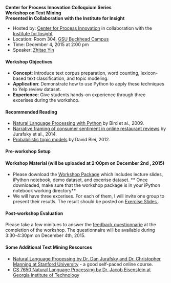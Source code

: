 **Center for Process Innovation Colloquium Series                        
Workshop on Text Mining                       
Presented in Collaboration with the Institute for Insight**


+ Hosted by: [Center for Process Innovation](http://ceprin.org/WP/) in collaboration with the [Institute for Insight](http://insight.gsu.edu/)
+ Location: Room 304, [GSU Buckhead Campus](http://robinson.gsu.edu/about/facilities/)
+ Time: December 4, 2015 at 2:00 pm
+ Speaker: [Zhitao Yin](http://bit.do/zyincv)

#### Workshop Objectives

 + **Concept**: Introduce text corpus preparation, word counting, lexicon-based text classification, and topic modeling.
 + **Application**: Demonstrate how to use Python to apply these techniques to Yelp review dataset.
 + **Experience**: Give students hands-on experience through three excerises during the workshop.

#### Recommended Reading
+ [Natural Language Processing with Python](http://victoria.lviv.ua/html/fl5/NaturalLanguageProcessingWithPython.pdf) by Bird et al., 2009.
+ [Narrative framing of consumer sentiment in online restaurant reviews](http://firstmonday.org/ojs/index.php/fm/article/view/4944/3863) by Jurafsky et al., 2014.
+ [Probabilistic topic models](http://www.cs.princeton.edu/~blei/papers/Blei2012.pdf) by David Blei, 2012.

#### Pre-workshop Setup


#### Workshop Material (will be uploaded at 2:00pm on December 2nd , 2015)

+ Please download the [Workshop Package]() which includes lecture slides, iPython notebook, demo dataset, and excerise dataset. ** Once downloaded, make sure that the workshop package is in your iPython notebook working directory**
+ We will have three excerises. For each of them, I will invite one group to present their resutls. The result should be posted on [Exercise Slides ](http://bit.do/projectslides).

#### Post-workshop Evaluation

Please take a few minitues to answer the [feedback questionnarie](https://gsu.qualtrics.com/jfe/form/SV_a5G5IOB04dcCGUZ) at the completion of the workshop. The questionnaire will be available during 3:30-4:30pm on December 4th, 2015.

#### Some Additional Text Mining Resources
+ [Natural Language Processing by Dr. Dan Jurafsky and Dr. Christopher Manning at Stanford University](https://www.coursera.org/course/nlp) - a good self-paced online course.
+ [CS 7650 Natural Language Processing by Dr. Jacob Eisenstein at Georgia Institute of Technology](https://github.com/jacobeisenstein/gt-nlp-class)


